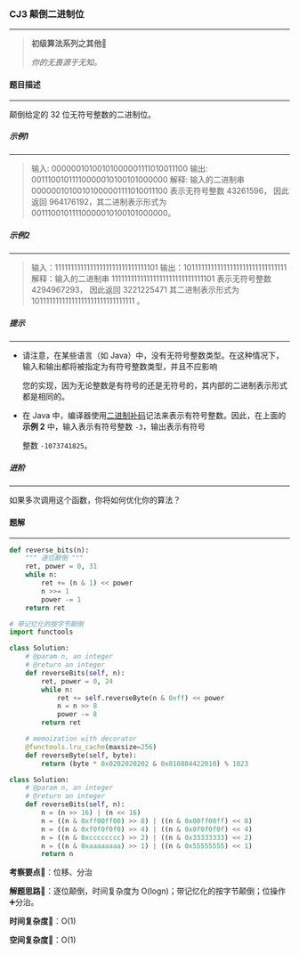 ### CJ3 颠倒二进制位

---



> **初级算法系列之其他**🌈
>
> *你的无畏源于无知。*



#### 题目描述

---

颠倒给定的 32 位无符号整数的二进制位。



##### 示例1

---

> 输入: 00000010100101000001111010011100
> 输出: 00111001011110000010100101000000
> 解释: 输入的二进制串 00000010100101000001111010011100 表示无符号整数 43261596，
>      因此返回 964176192，其二进制表示形式为 00111001011110000010100101000000。

##### 示例2

---

> 输入：11111111111111111111111111111101
> 输出：10111111111111111111111111111111
> 解释：输入的二进制串 11111111111111111111111111111101 表示无符号整数 4294967293，
>      因此返回 3221225471 其二进制表示形式为 10111111111111111111111111111111 。



##### 提示

---

- 请注意，在某些语言（如 Java）中，没有无符号整数类型。在这种情况下，输入和输出都将被指定为有符号整数类型，并且不应影响

  您的实现，因为无论整数是有符号的还是无符号的，其内部的二进制表示形式都是相同的。

- 在 Java 中，编译器使用[二进制补码](https://baike.baidu.com/item/二进制补码/5295284)记法来表示有符号整数。因此，在上面的 **示例 2** 中，输入表示有符号整数 `-3`，输出表示有符号

  整数 `-1073741825`。

##### 进阶

---

如果多次调用这个函数，你将如何优化你的算法？



#### 题解

---

```python
def reverse_bits(n):
    """ 逐位颠倒 """
    ret, power = 0, 31
    while n:
        ret += (n & 1) << power
        n >>= 1
        power -= 1
    return ret
```



```python
# 带记忆化的按字节颠倒
import functools

class Solution:
    # @param n, an integer
    # @return an integer
    def reverseBits(self, n):
        ret, power = 0, 24
        while n:
            ret += self.reverseByte(n & 0xff) << power
            n = n >> 8
            power -= 8
        return ret

    # memoization with decorator
    @functools.lru_cache(maxsize=256)
    def reverseByte(self, byte):
        return (byte * 0x0202020202 & 0x010884422010) % 1023
```



```python
class Solution:
    # @param n, an integer
    # @return an integer
    def reverseBits(self, n):
        n = (n >> 16) | (n << 16)
        n = ((n & 0xff00ff00) >> 8) | ((n & 0x00ff00ff) << 8)
        n = ((n & 0xf0f0f0f0) >> 4) | ((n & 0x0f0f0f0f) << 4)
        n = ((n & 0xcccccccc) >> 2) | ((n & 0x33333333) << 2)
        n = ((n & 0xaaaaaaaa) >> 1) | ((n & 0x55555555) << 1)
        return n
```



**考察要点**🍥：位移、分治

**解题思路**🍬：逐位颠倒，时间复杂度为 O(logn)；带记忆化的按字节颠倒；位操作➕分治。



**时间复杂度**🍉：O(1)

**空间复杂度**🍭：O(1)

